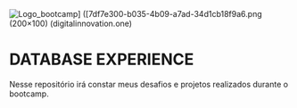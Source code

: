 

<img src="https://hermes.digitalinnovation.one/tracks/7df7e300-b035-4b09-a7ad-34d1cb18f9a6.png" title="" alt="Logo_bootcamp] ([7df7e300-b035-4b09-a7ad-34d1cb18f9a6.png (200×100) (digitalinnovation.one)" data-align="inline">

# DATABASE EXPERIENCE

Nesse repositório irá constar meus desafios e projetos realizados durante o bootcamp.
